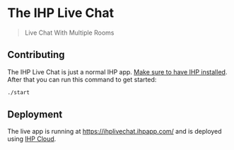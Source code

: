 # The IHP Live Chat

> Live Chat With Multiple Rooms

## Contributing

The IHP Live Chat is just a normal IHP app. [Make sure to have IHP installed](https://ihp.digitallyinduced.com/Guide/). After that you can run this command to get started:

```bash
./start
```

## Deployment

The live app is running at https://ihplivechat.ihpapp.com/ and is deployed using [IHP Cloud](https://ihpcloud.com/).
